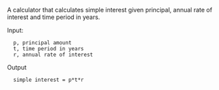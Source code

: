 A calculator that calculates simple interest given principal, annual rate of interest and time period in years.

Input:

      p, principal amount
      t, time period in years
      r, annual rate of interest

Output

      simple interest = p*t*r
